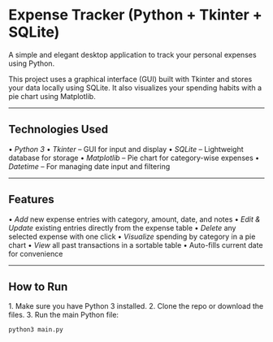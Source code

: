 # Expense Tracker (Python + Tkinter + SQLite)

A simple and elegant desktop application to track your personal expenses using Python.

This project uses a graphical interface (GUI) built with Tkinter and stores your data locally using SQLite. It also visualizes your spending habits with a pie chart using Matplotlib.

---

## Technologies Used

•⁠  ⁠*Python 3*
•⁠  ⁠*Tkinter* – GUI for input and display
•⁠  ⁠*SQLite* – Lightweight database for storage
•⁠  ⁠*Matplotlib* – Pie chart for category-wise expenses
•⁠  ⁠*Datetime* – For managing date input and filtering

---

## Features

•⁠  ⁠*Add* new expense entries with category, amount, date, and notes
•⁠  ⁠*Edit & Update* existing entries directly from the expense table
•⁠  ⁠*Delete* any selected expense with one click
•⁠  ⁠*Visualize* spending by category in a pie chart
•⁠  ⁠*View* all past transactions in a sortable table
•⁠  ⁠Auto-fills current date for convenience

---

## How to Run

1.⁠ ⁠Make sure you have Python 3 installed.
2.⁠ ⁠Clone the repo or download the files.
3.⁠ ⁠Run the main Python file:

```bash
python3 main.py